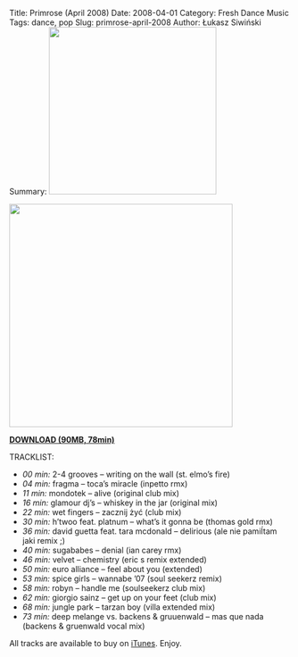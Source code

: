 Title: Primrose (April 2008)
Date: 2008-04-01
Category: Fresh Dance Music
Tags: dance, pop
Slug: primrose-april-2008
Author: Łukasz Siwiński
Summary: <img width="300" src="https://drive.google.com/uc?export=download&id=0B8ZWtaisj528eXpkNVd3T2NLMXc" />

<!-- ### IMAGE ### -->
<a href ="https://drive.google.com/uc?export=download&id=0B_4_ynm06YZIcU9vQmFCa3haaE0" 
    title="DOWNLOAD" target="_blank">
    <img width="400" src="https://drive.google.com/uc?export=download&id=0B8ZWtaisj528eXpkNVd3T2NLMXc" />
</a>

<!-- ### DOWNLOAD LINK ### -->
<a href ="https://drive.google.com/file/d/0B_4_ynm06YZIcU9vQmFCa3haaE0/edit?usp=sharing" 
    title="Progressive Awake - Primrose (April 2008)" target="_blank">
**DOWNLOAD (90MB, 78min)**
</a>

TRACKLIST:  

* _00 min:_ 2-4 grooves – writing on the wall (st. elmo’s fire)
* _04 min:_ fragma – toca’s miracle (inpetto rmx)
* _11 min:_ mondotek – alive (original club mix)
* _16 min:_ glamour dj’s – whiskey in the jar (original mix)
* _22 min:_ wet fingers – zacznij żyć (club mix)
* _30 min:_ h’twoo feat. platnum – what’s it gonna be (thomas gold rmx)
* _36 min:_ david guetta feat. tara mcdonald – delirious (ale nie pamiÍtam jaki remix ;)
* _40 min:_ sugababes – denial (ian carey rmx)
* _46 min:_ velvet – chemistry (eric s remix extended)
* _50 min:_ euro alliance – feel about you (extended)
* _53 min:_ spice girls – wannabe ’07 (soul seekerz remix)
* _58 min:_ robyn – handle me (soulseekerz club mix)
* _62 min:_ giorgio sainz – get up on your feet (club mix)
* _68 min:_ jungle park – tarzan boy (villa extended mix)
* _73 min:_ deep melange vs. backens & gruuenwald – mas que nada (backens & gruenwald vocal mix)

All tracks are available to buy on <a href="http://itunes.apple.com/pl/" target="_blank">iTunes</a>.
Enjoy.